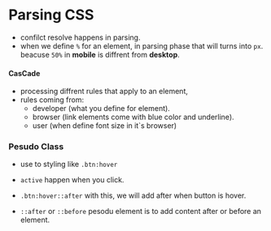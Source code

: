 # Parsing CSS
- confilct resolve happens in parsing.
- when we define ```%``` for an element, in parsing phase that will turns into ``px``. beacuse `50%` in __mobile__ is diffrent from __desktop__.

#### CasCade

- processing diffrent rules that apply to an element, 
- rules coming from: 
  - developer (what you define for element).
  - browser (link elements come with blue color and underline).
  - user (when define font size in it`s browser)


### Pesudo Class
- use to styling like ```.btn:hover```




- ```active``` happen when you click.
- ```.btn:hover::after``` with this, we will add after when button is hover.
- ```::after``` or ```::before``` pesodu element is to add content after or before an element.